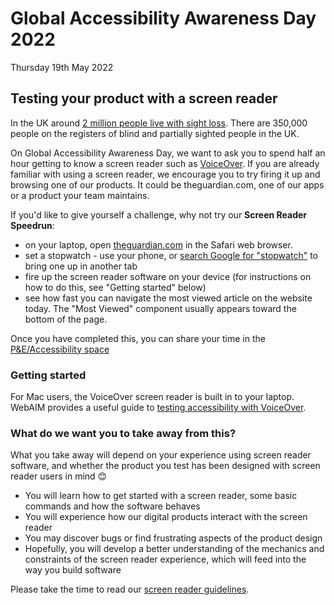 # Global Accessibility Awareness Day 2022

Thursday 19th May 2022

## Testing your product with a screen reader

In the UK around [2 million people live with sight loss][sight-loss]. There are 350,000 people on the registers of blind and partially sighted people in the UK.

[sight-loss]: https://www.rnib.org.uk/professionals/knowledge-and-research-hub/key-information-and-statistics

On Global Accessibility Awareness Day, we want to ask you to spend half an hour getting to know a screen reader such as [VoiceOver](https://www.apple.com/accessibility/vision/). If you are already familiar with using a screen reader, we encourage you to try firing it up and browsing one of our products. It could be theguardian.com, one of our apps or a product your team maintains.

If you'd like to give yourself a challenge, why not try our **Screen Reader Speedrun**:

- on your laptop, open [theguardian.com](https://www.theguardian.com) in the Safari web browser.
- set a stopwatch - use your phone, or [search Google for "stopwatch"](https://www.google.com/search?q=stopwatch) to bring one up in another tab
- fire up the screen reader software on your device (for instructions on how to do this, see "Getting started" below)
- see how fast you can navigate the most viewed article on the website today. The "Most Viewed" component usually appears toward the bottom of the page.

Once you have completed this, you can share your time in the [P&E/Accessibility space](https://mail.google.com/chat/u/0/?zx=tg6rca8mr6kx#chat/space/AAAAoMQI1jM)

### Getting started

For Mac users, the VoiceOver screen reader is built in to your laptop. WebAIM provides a useful guide to [testing accessibility with VoiceOver](https://webaim.org/articles/voiceover/).

### What do we want you to take away from this?

What you take away will depend on your experience using screen reader software, and whether the product you test has been designed with screen reader users in mind 😊

- You will learn how to get started with a screen reader, some basic commands and how the software behaves
- You will experience how our digital products interact with the screen reader
- You may discover bugs or find frustrating aspects of the product design
- Hopefully, you will develop a better understanding of the mechanics and constraints of the screen reader experience, which will feed into the way you build software

Please take the time to read our [screen reader guidelines](../people-and-technology/03-visual.md#screen-reader).
